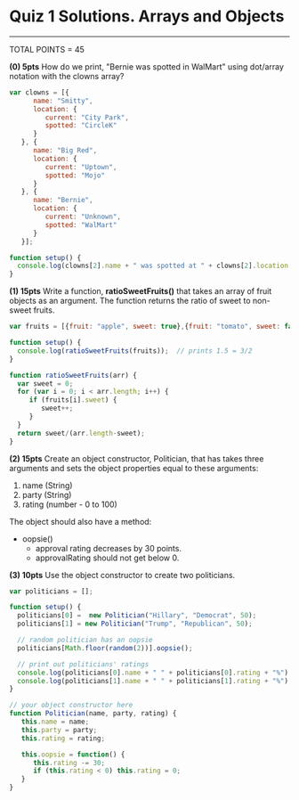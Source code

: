 
# Quiz 1 Solutions. Arrays and Objects

---

TOTAL POINTS = 45

**(0) 5pts** How do we print, "Bernie was spotted in WalMart" using dot/array notation with the clowns array?

```javascript
var clowns = [{
      name: "Smitty",
      location: {
         current: "City Park",
         spotted: "CircleK"
      }
   }, {
      name: "Big Red",
      location: {
         current: "Uptown",
         spotted: "Mojo"
      }
   }, {
      name: "Bernie",
      location: {
         current: "Unknown",
         spotted: "WalMart"
      }
   }];

function setup() {
  console.log(clowns[2].name + " was spotted at " + clowns[2].location.spotted);
}
```

**(1) 15pts** Write a function, **ratioSweetFruits()** that takes an array of fruit objects as an argument. The function returns the ratio of sweet to non-sweet fruits.

```javascript
var fruits = [{fruit: "apple", sweet: true},{fruit: "tomato", sweet: false},{fruit: "pear", sweet: true}, {fruit:"lemon", sweet: false}, {fruit:"grape", sweet: true}];

function setup() {
  console.log(ratioSweetFruits(fruits));  // prints 1.5 = 3/2
}

function ratioSweetFruits(arr) {
  var sweet = 0;
  for (var i = 0; i < arr.length; i++) {
     if (fruits[i].sweet) {
        sweet++;
     }
  }
  return sweet/(arr.length-sweet);
}

```

**(2) 15pts** Create an object constructor, Politician, that has takes three arguments and sets the object properties equal to these arguments:

1. name (String)
2. party (String)
3. rating (number - 0 to 100)

The object should also have a method:

* oopsie()
  * approval rating decreases by 30 points.
  * approvalRating should not get below 0.

**(3) 10pts** Use the object constructor to create two politicians.

```javascript
var politicians = [];

function setup() {
  politicians[0] =  new Politician("Hillary", "Democrat", 50);
  politicians[1] = new Politician("Trump", "Republican", 50);

  // random politician has an oopsie
  politicians[Math.floor(random(2))].oopsie();

  // print out politicians' ratings
  console.log(politicians[0].name + " " + politicians[0].rating + "%")
  console.log(politicians[1].name + " " + politicians[1].rating + "%")
}

// your object constructor here
function Politician(name, party, rating) {
   this.name = name;
   this.party = party;
   this.rating = rating;

   this.oopsie = function() {
      this.rating -= 30;
      if (this.rating < 0) this.rating = 0;
   }
}
```
